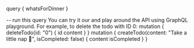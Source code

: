 query {
whatsForDinner
}

-- run this query
You can try it our and play around the API using GraphQL playground. For example, to delete the todo with ID 0:
mutation {
deleteTodo(id: "0") {
id
content
}
}
mutation {
createTodo(content: "Take a little nap 🛌", isCompleted: false) {
content
isCompleted
}
}
